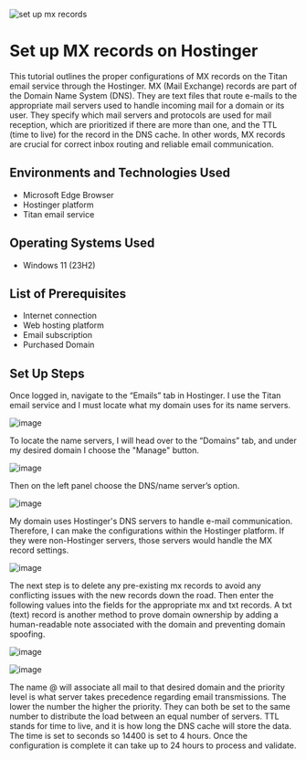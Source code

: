 ![set up mx records](https://github.com/jonathansantacruz3/Set_up_MX_records/assets/151465848/35845204-6ef2-4d1a-aa7d-87d014b6dcd5)


<h1>Set up MX records on Hostinger</h1>
This tutorial outlines the proper configurations of MX records on the Titan email service through the Hostinger. MX (Mail Exchange) records are part of the Domain Name System (DNS). They are text files that route e-mails to the appropriate mail servers used to handle incoming mail for a domain or its user. They specify which mail servers and protocols are used for mail reception, which are prioritized if there are more than one, and the TTL (time to live) for the record in the DNS cache. In other words, MX records are crucial for correct inbox routing and reliable email communication.<br />



<h2>Environments and Technologies Used</h2>

- Microsoft Edge Browser
- Hostinger platform
- Titan email service 

<h2>Operating Systems Used </h2>

- Windows 11</b> (23H2)

<h2>List of Prerequisites</h2>

- Internet connection
- Web hosting platform
- Email subscription
- Purchased Domain

<h2>Set Up Steps</h2>

Once logged in, navigate to the “Emails” tab in Hostinger. I use the Titan email service and I must locate what my domain uses for its name servers. 

![image](https://github.com/jonathansantacruz3/Set_up_MX_records/assets/151465848/aee684bf-85b1-4441-96c8-478244471841)





To locate the name servers, I will head over to the “Domains” tab, and under my desired domain I choose the "Manage" button. 
 
![image](https://github.com/jonathansantacruz3/Set_up_MX_records/assets/151465848/11cf9f1a-8ab2-413a-8a69-2f9eb17f0765)
 
 
Then on the left panel choose the DNS/name server’s option. 
 
![image](https://github.com/jonathansantacruz3/Set_up_MX_records/assets/151465848/bcbde9f7-1391-486b-9b9a-35da59276a54)
 
 
My domain uses Hostinger's DNS servers to handle e-mail communication. Therefore, I can make the configurations within the Hostinger platform. If they were non-Hostinger servers, those servers would handle the MX record settings. 
 
![image](https://github.com/jonathansantacruz3/Set_up_MX_records/assets/151465848/b2943d8e-b617-400a-8bec-9d5b3574f73e)
 
 
The next step is to delete any pre-existing mx records to avoid any conflicting issues with the new records down the road. Then enter the following values into the fields for the appropriate mx and txt records. A txt (text) record is another method to prove domain ownership by adding a human-readable note associated with the domain and preventing domain spoofing. 

 
![image](https://github.com/jonathansantacruz3/Set_up_MX_records/assets/151465848/1fb13d8c-9c77-428a-b8f5-79187258f938)

![image](https://github.com/jonathansantacruz3/Set_up_MX_records/assets/151465848/b13a039f-8872-4f40-be80-33012a7db133)

 
The name @ will associate all mail to that desired domain and the priority level is what server takes precedence regarding email transmissions. The lower the number the higher the priority. They can both be set to the same number to distribute the load between an equal number of servers. TTL stands for time to live, and it is how long the DNS cache will store the data. The time is set to seconds so 14400 is set to 4 hours. Once the configuration is complete it can take up to 24 hours to process and validate.

